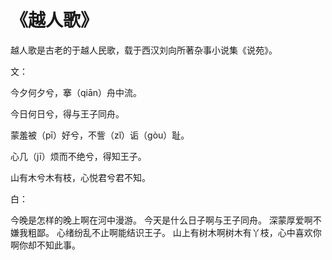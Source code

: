 # 《越人歌》


越人歌是古老的于越人民歌，载于西汉刘向所著杂事小说集《说苑》。

文：

今夕何夕兮，搴（qiān）舟中流。

今日何日兮，得与王子同舟。

蒙羞被（pī）好兮，不訾（zǐ）诟（gòu）耻。

心几（jī）烦而不绝兮，得知王子。

山有木兮木有枝，心悦君兮君不知。

白：

今晚是怎样的晚上啊在河中漫游。 今天是什么日子啊与王子同舟。 深蒙厚爱啊不嫌我粗鄙。 心绪纷乱不止啊能结识王子。 山上有树木啊树木有丫枝，心中喜欢你啊你却不知此事。
